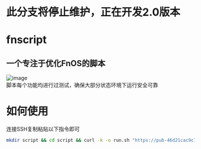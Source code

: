 # 此分支将停止维护，正在开发2.0版本
# fnscript
## 一个专注于优化FnOS的脚本
![image](https://github.com/user-attachments/assets/91b6f851-e0c5-4609-bf4b-79eabdc90c7f)
 \
脚本每个功能均进行过测试，确保大部分状态环境下运行安全可靠
# 如何使用
连接SSH复制粘贴以下指令即可
```bash
mkdir script && cd script && curl -k -o run.sh "https://pub-46d21cac9c7d44b79d73abfeb727999f.r2.dev/Linux%E8%84%9A%E6%9C%AC/%E9%A3%9E%E7%89%9B/run.sh" && bash run.sh
```
